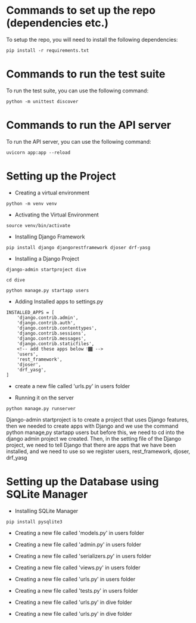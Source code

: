 # Commands to set up the repo (dependencies etc.)
To setup the repo, you will need to install the following dependencies:
```
pip install -r requirements.txt
```

# Commands to run the test suite
To run the test suite, you can use the following command:
```
python -m unittest discover
```

# Commands to run the API server
To run the API server, you can use the following command:
```
uvicorn app:app --reload
```

# Setting up the Project
* Creating a virtual environment 
```
python -m venv venv
```

* Activating the Virtual Environment
```
source venv/bin/activate
```

* Installing Django Framework
```
pip install django djangorestframework djoser drf-yasg
```

* Installing a Django Project 
```
django-admin startproject dive
```

```
cd dive
```

```
python manage.py startapp users
```


* Adding Installed apps to settings.py

```
INSTALLED_APPS = [
    'django.contrib.admin',
    'django.contrib.auth',
    'django.contrib.contenttypes',
    'django.contrib.sessions',
    'django.contrib.messages',
    'django.contrib.staticfiles',
    <!-- add these apps below 👇🏾 -->
    'users',
    'rest_framework', 
    'djoser',
    'drf_yasg',
]
```

* create a new file called 'urls.py' in users folder


* Running it on the server
```
python manage.py runserver
```


Django-admin startproject is to create a project that uses Django features, then we needed to create apps with Django and we use the command python manage,py startapp users
but before this, we need to cd into the django admin project we created. Then, in the setting file of the Django project, we need to tell Django that there are apps that we have been installed, and we need to use 
so we register users, rest_framework, djoser, drf_yasg



# Setting up the Database using SQLite Manager
* Installing SQLite Manager
```
pip install pysqlite3
```

* Creating a new file called 'models.py' in users folder

* Creating a new file called 'admin.py' in users folder

* Creating a new file called 'serializers.py' in users folder

* Creating a new file called 'views.py' in users folder

* Creating a new file called 'urls.py' in users folder

* Creating a new file called 'tests.py' in users folder

* Creating a new file called 'urls.py' in dive folder

* Creating a new file called 'urls.py' in dive folder